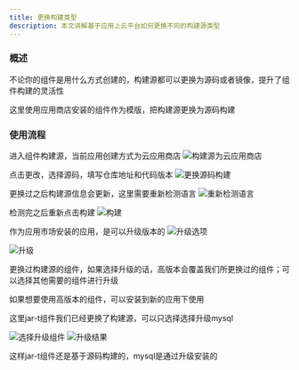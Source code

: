 ```yaml
---
title: 更换构建类型
description: 本文讲解基于应用上云平台如何更换不同的构建源类型
---
```


### 概述

不论你的组件是用什么方式创建的，构建源都可以更换为源码或者镜像，提升了组件构建的灵活性

这里使用应用商店安装的组件作为模版，把构建源更换为源码构建

### 使用流程

进入组件构建源，当前应用创建方式为云应用商店
<img src="https://grstatic.oss-cn-shanghai.aliyuncs.com/docs/5.8/docs/use-manual/component-manage/build-source/build_source_appstore.png" title="构建源为云应用商店"/>

点击更改，选择源码，填写仓库地址和代码版本
<img src="https://grstatic.oss-cn-shanghai.aliyuncs.com/docs/5.8/docs/use-manual/component-manage/build-source/build_source_code.png" title="更换源码构建"/>

更换过之后构建源信息会更新，这里需要重新检测语言
<img src="https://grstatic.oss-cn-shanghai.aliyuncs.com/docs/5.8/docs/use-manual/component-manage/build-source/check_language.png" title="重新检测语言"/>


检测完之后重新点击构建
<img src="https://grstatic.oss-cn-shanghai.aliyuncs.com/docs/5.8/docs/use-manual/component-manage/build-source/deploy.png" title="构建"/>

作为应用市场安装的应用，是可以升级版本的
<img src="https://grstatic.oss-cn-shanghai.aliyuncs.com/docs/5.8/docs/use-manual/component-manage/build-source/upgrade.png" title="升级选项"/>

<img src="https://grstatic.oss-cn-shanghai.aliyuncs.com/docs/5.8/docs/use-manual/component-manage/build-source/upgrade_service.png" title="升级"/>

更换过构建源的组件，如果选择升级的话，高版本会覆盖我们所更换过的组件；可以选择其他需要的组件进行升级

如果想要使用高版本的组件，可以安装到新的应用下使用

这里jar-t组件我们已经更换了构建源，可以只选择选择升级mysql

<img src="https://grstatic.oss-cn-shanghai.aliyuncs.com/docs/5.8/docs/use-manual/component-manage/build-source/choose_upgrade_service.png" title="选择升级组件"/>

<img src="https://grstatic.oss-cn-shanghai.aliyuncs.com/docs/5.8/docs/use-manual/component-manage/build-source/upgrade_result.png" title="升级结果"/>

这样jar-t组件还是基于源码构建的，mysql是通过升级安装的

